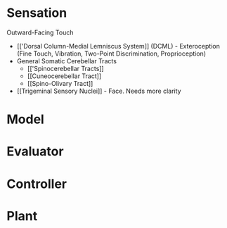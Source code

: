 # Sensation
Outward-Facing Touch
- [['Dorsal Column-Medial Lemniscus System]] (DCML) - Exteroception (Fine Touch, Vibration, Two-Point Discrimination, Proprioception)
- General Somatic Cerebellar Tracts
	- [['Spinocerebellar Tracts]]
	- [[Cuneocerebellar Tract]]
	- [[Spino-Olivary Tract]]
- [[Trigeminal Sensory Nuclei]] - Face. Needs more clarity
# Model
# Evaluator
# Controller
# Plant
